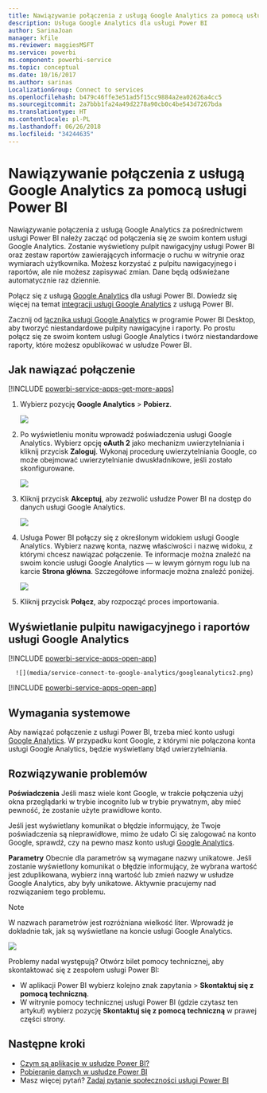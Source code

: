 ```yaml
---
title: Nawiązywanie połączenia z usługą Google Analytics za pomocą usługi Power BI
description: Usługa Google Analytics dla usługi Power BI
author: SarinaJoan
manager: kfile
ms.reviewer: maggiesMSFT
ms.service: powerbi
ms.component: powerbi-service
ms.topic: conceptual
ms.date: 10/16/2017
ms.author: sarinas
LocalizationGroup: Connect to services
ms.openlocfilehash: b479c46ffe3e51ad5f15cc9884a2ea02626a4cc5
ms.sourcegitcommit: 2a7bbb1fa24a49d2278a90cb0c4be543d7267bda
ms.translationtype: HT
ms.contentlocale: pl-PL
ms.lasthandoff: 06/26/2018
ms.locfileid: "34244635"
---
```

# <a name="connect-to-google-analytics-with-power-bi"></a>Nawiązywanie połączenia z usługą Google Analytics za pomocą usługi Power BI
Nawiązywanie połączenia z usługą Google Analytics za pośrednictwem usługi Power BI należy zacząć od połączenia się ze swoim kontem usługi Google Analytics. Zostanie wyświetlony pulpit nawigacyjny usługi Power BI oraz zestaw raportów zawierających informacje o ruchu w witrynie oraz wymiarach użytkownika. Możesz korzystać z pulpitu nawigacyjnego i raportów, ale nie możesz zapisywać zmian. Dane będą odświeżane automatycznie raz dziennie.

Połącz się z usługą [Google Analytics](https://app.powerbi.com/getdata/services/google-analytics) dla usługi Power BI. Dowiedz się więcej na temat [integracji usługi Google Analytics](https://powerbi.microsoft.com/integrations/google-analytics) z usługą Power BI.

Zacznij od [łącznika usługi Google Analytics](service-google-analytics-connector.md) w programie Power BI Desktop, aby tworzyć niestandardowe pulpity nawigacyjne i raporty. Po prostu połącz się ze swoim kontem usługi Google Analytics i twórz niestandardowe raporty, które możesz opublikować w usłudze Power BI.

## <a name="how-to-connect"></a>Jak nawiązać połączenie
[!INCLUDE [powerbi-service-apps-get-more-apps](./includes/powerbi-service-apps-get-more-apps.md)]

1. Wybierz pozycję **Google Analytics** \> **Pobierz**.
   
   ![](media/service-connect-to-google-analytics/ga.png)
2. Po wyświetleniu monitu wprowadź poświadczenia usługi Google Analytics. Wybierz opcję **oAuth 2** jako mechanizm uwierzytelniania i kliknij przycisk **Zaloguj**. Wykonaj procedurę uwierzytelniania Google, co może obejmować uwierzytelnianie dwuskładnikowe, jeśli zostało skonfigurowane.
   
   ![](media/service-connect-to-google-analytics/creds.png)
3. Kliknij przycisk **Akceptuj**, aby zezwolić usłudze Power BI na dostęp do danych usługi Google Analytics.
   
   ![](media/service-connect-to-google-analytics/googleanalytics.png)
4. Usługa Power BI połączy się z określonym widokiem usługi Google Analytics. Wybierz nazwę konta, nazwę właściwości i nazwę widoku, z którymi chcesz nawiązać połączenie. Te informacje można znaleźć na swoim koncie usługi Google Analytics — w lewym górnym rogu lub na karcie **Strona główna**. Szczegółowe informacje można znaleźć poniżej. 
   
   ![](media/service-connect-to-google-analytics/params2.png)
5. Kliknij przycisk **Połącz**, aby rozpocząć proces importowania. 

## <a name="view-the-google-analytics-dashboard-and-reports"></a>Wyświetlanie pulpitu nawigacyjnego i raportów usługi Google Analytics
[!INCLUDE [powerbi-service-apps-open-app](./includes/powerbi-service-apps-open-app.md)]

      ![](media/service-connect-to-google-analytics/googleanalytics2.png)

[!INCLUDE [powerbi-service-apps-open-app](./includes/powerbi-service-apps-what-now.md)]

## <a name="system-requirements"></a>Wymagania systemowe
Aby nawiązać połączenie z usługi Power BI, trzeba mieć konto usługi [Google Analytics](https://www.google.com/analytics/). W przypadku kont Google, z którymi nie połączona konta usługi Google Analytics, będzie wyświetlany błąd uwierzytelniania.

## <a name="troubleshooting"></a>Rozwiązywanie problemów
**Poświadczenia** Jeśli masz wiele kont Google, w trakcie połączenia użyj okna przeglądarki w trybie incognito lub w trybie prywatnym, aby mieć pewność, że zostanie użyte prawidłowe konto.

Jeśli jest wyświetlany komunikat o błędzie informujący, że Twoje poświadczenia są nieprawidłowe, mimo że udało Ci się zalogować na konto Google, sprawdź, czy na pewno masz konto usługi [Google Analytics](https://www.google.com/analytics/).

**Parametry** Obecnie dla parametrów są wymagane nazwy unikatowe. Jeśli zostanie wyświetlony komunikat o błędzie informujący, że wybrana wartość jest zduplikowana, wybierz inną wartość lub zmień nazwy w usłudze Google Analytics, aby były unikatowe. Aktywnie pracujemy nad rozwiązaniem tego problemu.

>[!NOTE]
>W nazwach parametrów jest rozróżniana wielkość liter. Wprowadź je dokładnie tak, jak są wyświetlane na koncie usługi Google Analytics.

![](media/service-connect-to-google-analytics/pbi_googleanalytics1.png)

Problemy nadal występują? Otwórz bilet pomocy technicznej, aby skontaktować się z zespołem usługi Power BI:

* W aplikacji Power BI wybierz kolejno znak zapytania \> **Skontaktuj się z pomocą techniczną**.
* W witrynie pomocy technicznej usługi Power BI (gdzie czytasz ten artykuł) wybierz pozycję **Skontaktuj się z pomocą techniczną** w prawej części strony.

## <a name="next-steps"></a>Następne kroki
* [Czym są aplikacje w usłudze Power BI?](service-install-use-apps.md)
* [Pobieranie danych w usłudze Power BI](service-get-data.md)
* Masz więcej pytań? [Zadaj pytanie społeczności usługi Power BI](http://community.powerbi.com/)

